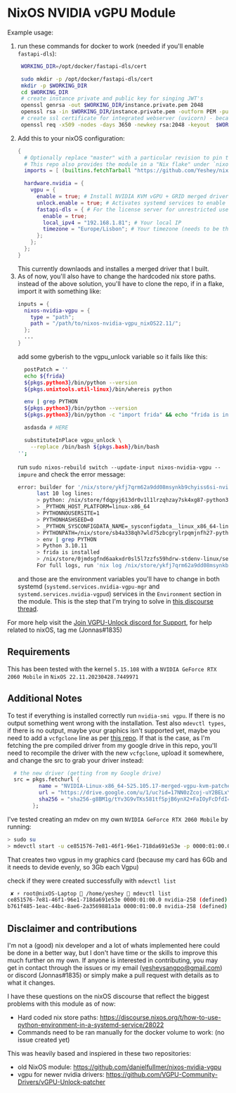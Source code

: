 # NixOS NVIDIA vGPU Module

Example usage:
1. run these commands for docker to work (needed if you'll enable `fastapi-dls`):
   ```bash
    WORKING_DIR=/opt/docker/fastapi-dls/cert

    sudo mkdir -p /opt/docker/fastapi-dls/cert
    mkdir -p $WORKING_DIR
    cd $WORKING_DIR
    # create instance private and public key for singing JWT's
    openssl genrsa -out $WORKING_DIR/instance.private.pem 2048 
    openssl rsa -in $WORKING_DIR/instance.private.pem -outform PEM -pubout -out $WORKING_DIR/instance.public.pem
    # create ssl certificate for integrated webserver (uvicorn) - because clients rely on ssl
    openssl req -x509 -nodes -days 3650 -newkey rsa:2048 -keyout  $WORKING_DIR/webserver.key -out $WORKING_DIR/webserver.crt
   ```
2. Add this to your nixOS configuration:
    ```nix
    {
      # Optionally replace "master" with a particular revision to pin this dependency.
      # This repo also provides the module in a "Nix flake" under `nixosModules.nvidia-vgpu` output
      imports = [ (builtins.fetchTarball "https://github.com/Yeshey/nixos-nvidia-vgpu_nixOS22.11_WIP/archive/master.tar.gz") ];

      hardware.nvidia = {
        vgpu = {
          enable = true; # Install NVIDIA KVM vGPU + GRID merged driver for consumer cards with vgpu unlocked.
          unlock.enable = true; # Activates systemd services to enable vGPU functionality on using DualCoder/vgpu_unlock project.
          fastapi-dls = { # For the license server for unrestricted use of the vgpu driver in guests
            enable = true;
            local_ipv4 = "192.168.1.81"; # Your local IP
            timezone = "Europe/Lisbon"; # Your timezone (needs to be the same as the tz in the VM)
          };
        };
      };
    }
    ```
    This currently downlaods and installes a merged driver that I built.
3. As of now, you'll also have to change the hardcoded nix store paths. instead of the above solution, you'll have to clone the repo, if in a flake, import it with something like:
    ```nix
    inputs = {
      nixos-nvidia-vgpu = {
        type = "path";
        path = "/path/to/nixos-nvidia-vgpu_nixOS22.11/";
      };
      ...
    }
    ```
    add some gyberish to the vgpu_unlock variable so it fails like this:
    ```bash
      postPatch = ''
      echo ${frida}
      ${pkgs.python3}/bin/python --version
      ${pkgs.unixtools.util-linux}/bin/whereis python

      env | grep PYTHON
      ${pkgs.python3}/bin/python --version
      ${pkgs.python3}/bin/python -c "import frida" && echo "frida is installed" || echo "frida is not installed"

      asdasda # HERE

      substituteInPlace vgpu_unlock \
        --replace /bin/bash ${pkgs.bash}/bin/bash
    '';
    ```
    run `sudo nixos-rebuild switch --update-input nixos-nvidia-vgpu --impure`
    and check the error message:
    ```bash
    error: builder for '/nix/store/ykfj7qrm62a9dd08msynkb9chyiss6si-nvidia-vgpu-unlock.drv' failed with exit code 127;
          last 10 log lines:
          > python: /nix/store/fdqpyj613dr0v1l1lrzqhzay7sk4xg87-python3-3.10.10/bin/python
          > _PYTHON_HOST_PLATFORM=linux-x86_64
          > PYTHONNOUSERSITE=1
          > PYTHONHASHSEED=0
          > _PYTHON_SYSCONFIGDATA_NAME=_sysconfigdata__linux_x86_64-linux-gnu
          > PYTHONPATH=/nix/store/sb4a338qh7wld75zbcgrylrpqmjnfh27-python3.10-frida-tools-12.1.1/lib/python3.10/site-packages:/nix/store/ndr7x7qhkssarrgjpqqnv8i9py4vyc9c-python3.10-colorama-0.4.6/lib/python3.10/site-packages:/nix/store/fdqpyj613dr0v1l1lrzqhzay7sk4xg87-python3-3.10.10/lib/python3.10/site-packages:/nix/store/lz6vq2kp7rww3jj6f7zgf4n50c3qvc83-python3.10-frida-16.0.18/lib/python3.10/site-packages:/nix/store/k7xyj5b5dw0cna25b91ygqskkwv8na4s-python3.10-typing-extensions-4.5.0/lib/python3.10/site-packages:/nix/store/pf9j3spzhbz7gvmbyk6a5kwcmi7zvpmy-python3.10-prompt-toolkit-3.0.38/lib/python3.10/site-packages:/nix/store/hix271phwzb157a2sj9fn5zfmkpz8zpd-python3.10-six-1.16.0/lib/python3.10/site-packages:/nix/store/khqw9ph04dvjy86rlzxzhyk21c2binhi-python3.10-wcwidth-0.2.6/lib/python3.10/site-packages:/nix/store/fpcah4a88pjj7jmwhrcvfb9kg6qj58vc-python3.10-setuptools-67.4.0/lib/python3.10/site-packages:/nix/store/asf94iynbzxraqzmbi2w69vj3khaphan-python3.10-pygments-2.14.0/lib/python3.10/site-packages:/nix/store/d8ghysrcn5nsyh9w3gvwg5kk1iyy510r-python3.10-docutils-0.19/lib/python3.10/site-packages
          > env | grep PYTHON
          > Python 3.10.11
          > frida is installed
          > /nix/store/0jmdsgfnd6aakxdr0sl5l7zzfs59hdrw-stdenv-linux/setup: line 95: asdasda: command not found
          For full logs, run 'nix log /nix/store/ykfj7qrm62a9dd08msynkb9chyiss6si-nvidia-vgpu-unlock.drv'.
    ```
    and those are the environment variables you'll have to change in both systemd (`systemd.services.nvidia-vgpu-mgr` and `systemd.services.nvidia-vgpud`) services in the `Environment` section in the module.
    This is the step that I'm trying to solve in [this discourse thread](https://discourse.nixos.org/t/how-to-use-python-environment-in-a-systemd-service/28022).
    
For more help visit the [Join VGPU-Unlock discord for Support](https://discord.com/invite/5rQsSV3Byq), for help related to nixOS, tag me (Jonnas#1835)

## Requirements
This has been tested with the kernel `5.15.108` with a `NVIDIA GeForce RTX 2060 Mobile` in `NixOS 22.11.20230428.7449971`

## Additional Notes
To test if everything is installed correctly run `nvidia-smi vgpu`. If there is no output something went wrong with the installation.
Test also `mdevctl types`, if there is no output, maybe your graphics isn't supported yet, maybe you need to add a `vcfgclone` line as per [this repo](https://github.com/VGPU-Community-Drivers/vGPU-Unlock-patcher). If that is the case, as I'm fetching the pre compiled driver from my google drive in this repo, you'll need to recompile the driver with the new `vcfgclone`, upload it somewhere, and change the src to grab your driver instead:
```nix
  # the new driver (getting from my Google drive)
  src = pkgs.fetchurl {
          name = "NVIDIA-Linux-x86_64-525.105.17-merged-vgpu-kvm-patched.run"; # So there can be special characters in the link below: https://github.com/NixOS/nixpkgs/issues/6165#issuecomment-141536009
          url = "https://drive.google.com/u/1/uc?id=17NN0zZcoj-uY2BELxY2YqGvf6KtZNXhG&export=download&confirm=t&uuid=e2729c36-3bb7-4be6-95b0-08e06eac55ce&at=AKKF8vzPeXmt0W_pxHE9rMqewfXY:1683158182055";
          sha256 = "sha256-g8BM1g/tYv3G9vTKs581tfSpjB6ynX2+FaIOyFcDfdI=";
        };
```

I've tested creating an mdev on my own `NVIDIA GeForce RTX 2060 Mobile` by running:
```bash
> sudo su
> mdevctl start -u ce851576-7e81-46f1-96e1-718da691e53e -p 0000:01:00.0 --type nvidia-258 && mdevctl start -u b761f485-1eac-44bc-8ae6-2a3569881a1a -p 0000:01:00.0 --type nvidia-258 && mdevctl define --auto --uuid ce851576-7e81-46f1-96e1-718da691e53e && mdevctl define --auto --uuid b761f485-1eac-44bc-8ae6-2a3569881a1a && mdevctl list
```
That creates two vgpus in my graphics card (because my card has 6Gb and it needs to devide evenly, so 3Gb each Vgpu)

check if they were created successfully with `mdevctl list`
```bash
 ✘ ⚡ root@nixOS-Laptop  /home/yeshey  mdevctl list
ce851576-7e81-46f1-96e1-718da691e53e 0000:01:00.0 nvidia-258 (defined)
b761f485-1eac-44bc-8ae6-2a3569881a1a 0000:01:00.0 nvidia-258 (defined)
```


## Disclaimer and contributions

I'm not a (good) nix developer and a lot of whats implemented here could be done in a better way, but I don't have time or the skills to improve this much further on my own. If anyone is interested in contributing, you may get in contact through the issues or my email (yesheysangpo@gmail.com) or discord (Jonnas#1835) or simply make a pull request with details as to what it changes.

I have these questions on the nixOS discourse that reflect the biggest problems with this module as of now:
- Hard coded nix store paths: https://discourse.nixos.org/t/how-to-use-python-environment-in-a-systemd-service/28022
- Commands need to be ran manually for the docker volume to work: (no issue created yet)

This was heavily based and inspiered in these two repositories:
- old NixOS module: https://github.com/danielfullmer/nixos-nvidia-vgpu
- vgpu for newer nvidia drivers: https://github.com/VGPU-Community-Drivers/vGPU-Unlock-patcher
